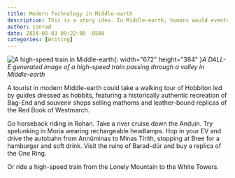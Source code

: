 ```yaml
---
title: Modern Technology in Middle-earth
description: This is a story idea. In Middle-earth, humans would eventually develop modern technologies through an industrial revolution. The result would be Middle-earth with modern amenities.
author: conrad
date: 2024-05-03 09:22:00 -0500
categories: [Writing]
---
```


![A high-speed train in Middle-earth](/assets/img/2024-05-03/DALL·E-A-modern-high-speed-railroad-set-in-the-fantastical-landscape-of-Middle-earth.jpg){: width="672" height="384" }_A DALL-E generated image of a high-speed train passing through a valley in Middle-earth_

A tourist in modern Middle-earth could take a walking tour of Hobbiton led by
guides dressed as hobbits, featuring a historically authentic recreation
of Bag-End and souvenir shops selling mathoms and leather-bound replicas of the
Red Book of Westmarch. 

Go horseback riding in Rohan. Take a river cruise down the Anduin. Try
spelunking in Moria wearing rechargeable headlamps. Hop in your EV and drive the
autobahn from Annûminas to Minas Tirith, stopping at Bree for a hamburger and
soft drink. Visit the ruins of Barad-dúr and buy a replica of the One Ring.

Or ride a high-speed train from the Lonely Mountain to the White Towers.
